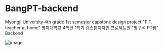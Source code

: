 # BangPT-backend
Myongji University 4th grade 1st semester capstone design project "P.T. teacher at home" 명지대학교 4학년 1학기 캡스톤디자인 프로젝트인 "방구석 PT쌤" Backend



![image](https://github.com/Kimeunseong/BangPT-backend/assets/111672496/1a810a26-25bf-49cb-a21a-d56eb031fc27)
